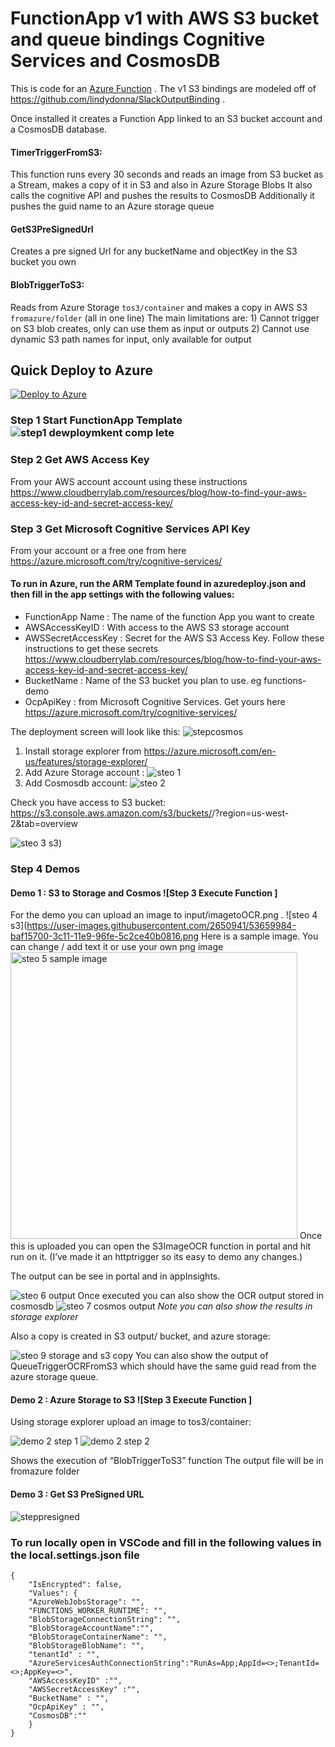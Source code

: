 # FunctionApp v1 with AWS S3 bucket and queue bindings Cognitive Services and CosmosDB 

This is code for an [Azure Function](https://azure.microsoft.com/en-us/services/functions/) .
The v1 S3 bindings are modeled off of https://github.com/lindydonna/SlackOutputBinding . 

Once installed it creates a Function App linked to an S3 bucket account and a CosmosDB database.

#### TimerTriggerFromS3:
This function runs every 30 seconds and reads an image from S3 bucket as a Stream, 
makes a copy of it in S3 and also in Azure Storage Blobs
It also calls the cognitive API and pushes the results to CosmosDB
Additionally it pushes the guid name to an Azure storage queue
 
#### GetS3PreSignedUrl
Creates a pre signed Url for any bucketName and objectKey in the S3 bucket you own

#### BlobTriggerToS3:
Reads from Azure Storage `tos3/container` 
and makes a copy in AWS S3 `fromazure/folder` (all in one line)
    The main limitations are:
    1) Cannot trigger on S3 blob creates, only can use them as input or outputs
    2) Cannot use dynamic S3 path names for input, only available for output


## Quick Deploy to Azure
[![Deploy to Azure](http://azuredeploy.net/deploybutton.svg)](https://azuredeploy.net/)

### Step 1 Start FunctionApp Template ![step1 dewploymkent comp lete](https://user-images.githubusercontent.com/2650941/53660706-5cc57380-3c13-11e9-9d35-dff8a18c3b20.PNG)

### Step 2 Get AWS Access Key 
From your AWS account account using these instructions https://www.cloudberrylab.com/resources/blog/how-to-find-your-aws-access-key-id-and-secret-access-key/ 

### Step 3 Get Microsoft Cognitive Services API Key 
From your account or a free one from here https://azure.microsoft.com/try/cognitive-services/

#### To run in Azure, run the ARM Template found in azuredeploy.json and then fill in the app settings with the following values:
- FunctionApp Name : The name of the function App you want to create
- AWSAccessKeyID : With access to the AWS S3 storage account
- AWSSecretAccessKey : Secret for the AWS S3 Access Key. Follow these instructions to get these secrets https://www.cloudberrylab.com/resources/blog/how-to-find-your-aws-access-key-id-and-secret-access-key/ 
- BucketName : Name of the S3 bucket you plan to use. eg functions-demo
- OcpApiKey : from Microsoft Cognitive Services. Get yours here https://azure.microsoft.com/try/cognitive-services/

The deployment screen will look like this:
![stepcosmos](https://user-images.githubusercontent.com/2650941/53660166-16234980-3c12-11e9-93bd-7114298eba4e.PNG)

1) Install storage explorer from https://azure.microsoft.com/en-us/features/storage-explorer/ 
2) Add Azure Storage account : 
![steo 1](https://user-images.githubusercontent.com/2650941/53659980-ba58c080-3c11-11e9-8159-5c2d55306da2.png)
3) Add Cosmosdb account: 
![steo 2](https://user-images.githubusercontent.com/2650941/53659981-baf15700-3c11-11e9-925c-243997bbd121.png)

Check you have access to S3 bucket: 
https://s3.console.aws.amazon.com/s3/buckets/<bucketname>/?region=us-west-2&tab=overview

![steo 3 s3](https://user-images.githubusercontent.com/2650941/53659982-baf15700-3c11-11e9-9fc5-b021ffcaa191.png))


### Step 4 Demos 

#### Demo 1 : S3 to Storage and Cosmos ![Step 3 Execute Function ]

For the demo you can upload an image to input/imagetoOCR.png . 
![steo 4 s3](https://user-images.githubusercontent.com/2650941/53659984-baf15700-3c11-11e9-96fe-5c2ce40b0816.png
Here is a sample image. You can change / add text it or use your own png image
<img width="459" alt="steo 5 sample image" src="https://user-images.githubusercontent.com/2650941/53659985-baf15700-3c11-11e9-9a60-525fcd8b4896.png">
Once this is uploaded you can open the S3ImageOCR function in portal and hit run on it. 
(I’ve made it an httptrigger so its easy to demo any changes.)

The output can be see in portal and in appInsights.

![steo 6 output](https://user-images.githubusercontent.com/2650941/53659987-baf15700-3c11-11e9-87e0-7ce700f68dbd.png)
Once executed you can also show the OCR output stored in cosmosdb
![steo 7 cosmos output](https://user-images.githubusercontent.com/2650941/53659988-baf15700-3c11-11e9-9129-309c0a5cd746.png)
*Note you can also show the results in storage explorer*

Also a copy is created in S3 output/ bucket, and azure storage:

![steo 9 storage and s3 copy](https://user-images.githubusercontent.com/2650941/53659989-bb89ed80-3c11-11e9-8173-940ad5ce7f93.png)
You can also show the output of QueueTriggerOCRFromS3 which should have the same guid read from the azure storage queue.

#### Demo 2 : Azure Storage to S3 ![Step 3 Execute Function ]
Using storage explorer upload an image to tos3/container:


![demo 2 step 1](https://user-images.githubusercontent.com/2650941/53659978-ba58c080-3c11-11e9-98c0-1ed9e3d9b209.png)
![demo 2 step 2](https://user-images.githubusercontent.com/2650941/53659979-ba58c080-3c11-11e9-9e42-351b001cf4c0.png)
 
Shows the execution of “BlobTriggerToS3” function 
The output file will be in fromazure folder

#### Demo 3 : Get S3 PreSigned URL

![steppresigned](https://user-images.githubusercontent.com/2650941/53660167-16bbe000-3c12-11e9-9f0f-1b79404366e3.PNG)

### To run locally open in VSCode and fill in the following values in the local.settings.json file 
```
{
    "IsEncrypted": false,
    "Values": {
    "AzureWebJobsStorage": "",
    "FUNCTIONS_WORKER_RUNTIME": "",
    "BlobStorageConnectionString": "",
    "BlobStorageAccountName":"",
    "BlobStorageContainerName": "",
    "BlobStorageBlobName": "",
    "tenantId" : "",
    "AzureServicesAuthConnectionString":"RunAs=App;AppId=<>;TenantId=<>;AppKey=<>",
    "AWSAccessKeyID" :"",
    "AWSSecretAccessKey" :"", 
    "BucketName" : "",
    "OcpApiKey" : "",
    "CosmosDB":""
    }
}
```
